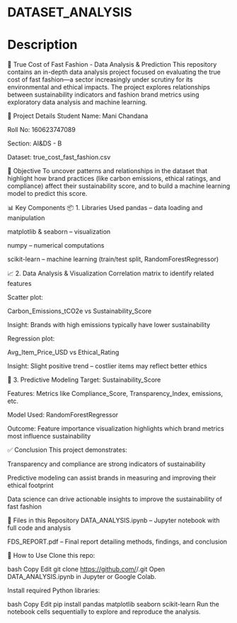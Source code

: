 # DATASET_ANALYSIS
# Description
🧵 True Cost of Fast Fashion - Data Analysis & Prediction
This repository contains an in-depth data analysis project focused on evaluating the true cost of fast fashion—a sector increasingly under scrutiny for its environmental and ethical impacts. The project explores relationships between sustainability indicators and fashion brand metrics using exploratory data analysis and machine learning.

📌 Project Details
Student Name: Mani Chandana

Roll No: 160623747089

Section: AI&DS - B

Dataset: true_cost_fast_fashion.csv

🎯 Objective
To uncover patterns and relationships in the dataset that highlight how brand practices (like carbon emissions, ethical ratings, and compliance) affect their sustainability score, and to build a machine learning model to predict this score.

📊 Key Components
📦 1. Libraries Used
pandas – data loading and manipulation

matplotlib & seaborn – visualization

numpy – numerical computations

scikit-learn – machine learning (train/test split, RandomForestRegressor)

📈 2. Data Analysis & Visualization
Correlation matrix to identify related features

Scatter plot:

Carbon_Emissions_tCO2e vs Sustainability_Score

Insight: Brands with high emissions typically have lower sustainability

Regression plot:

Avg_Item_Price_USD vs Ethical_Rating

Insight: Slight positive trend – costlier items may reflect better ethics

🤖 3. Predictive Modeling
Target: Sustainability_Score

Features: Metrics like Compliance_Score, Transparency_Index, emissions, etc.

Model Used: RandomForestRegressor

Outcome: Feature importance visualization highlights which brand metrics most influence sustainability

✅ Conclusion
This project demonstrates:

Transparency and compliance are strong indicators of sustainability

Predictive modeling can assist brands in measuring and improving their ethical footprint

Data science can drive actionable insights to improve the sustainability of fast fashion

📁 Files in this Repository
DATA_ANALYSIS.ipynb – Jupyter notebook with full code and analysis

FDS_REPORT.pdf – Final report detailing methods, findings, and conclusion

🚀 How to Use
Clone this repo:

bash
Copy
Edit
git clone https://github.com/<your-username>/<repo-name>.git
Open DATA_ANALYSIS.ipynb in Jupyter or Google Colab.

Install required Python libraries:

bash
Copy
Edit
pip install pandas matplotlib seaborn scikit-learn
Run the notebook cells sequentially to explore and reproduce the analysis.

